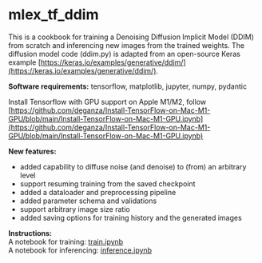 # mlex\_tf\_ddim
This is a cookbook for training a Denoising Diffusion Implicit Model (DDIM) from scratch and inferencing new images from the trained weights. The diffusion model code (ddim.py) is adapted from an open-source Keras example [https://keras.io/examples/generative/ddim/](https://keras.io/examples/generative/ddim/). 


**Software requirements:**  tensorflow, matplotlib, jupyter, numpy, pydantic  

Install Tensorflow with GPU support on Apple M1/M2, follow [https://github.com/deganza/Install-TensorFlow-on-Mac-M1-GPU/blob/main/Install-TensorFlow-on-Mac-M1-GPU.ipynb](https://github.com/deganza/Install-TensorFlow-on-Mac-M1-GPU/blob/main/Install-TensorFlow-on-Mac-M1-GPU.ipynb)

**New features:**

- added capability to diffuse noise (and denoise) to (from) an arbitrary level
- support resuming training from the saved checkpoint 
- added a dataloader and preprocessing pipeline 
- added parameter schema and validations
- support arbitrary image size ratio  
- added saving options for training history and the generated images

**Instructions:**  
A notebook for training: [train.ipynb](https://github.com/mlexchange/mlex_tf_ddim/blob/main/train.ipynb)  
A notebook for inferencing: [inference.ipynb](https://github.com/mlexchange/mlex_tf_ddim/blob/main/inference.ipynb)
